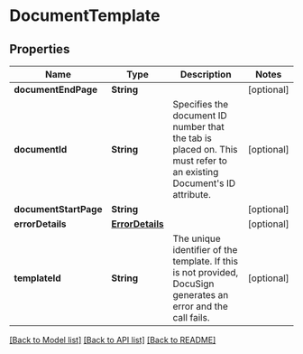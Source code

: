 # DocumentTemplate

## Properties
Name | Type | Description | Notes
------------ | ------------- | ------------- | -------------
**documentEndPage** | **String** |  | [optional] 
**documentId** | **String** | Specifies the document ID number that the tab is placed on. This must refer to an existing Document&#39;s ID attribute. | [optional] 
**documentStartPage** | **String** |  | [optional] 
**errorDetails** | [**ErrorDetails**](ErrorDetails.md) |  | [optional] 
**templateId** | **String** | The unique identifier of the template. If this is not provided, DocuSign generates an error and the call fails. | [optional] 

[[Back to Model list]](../README.md#documentation-for-models) [[Back to API list]](../README.md#documentation-for-api-endpoints) [[Back to README]](../README.md)


